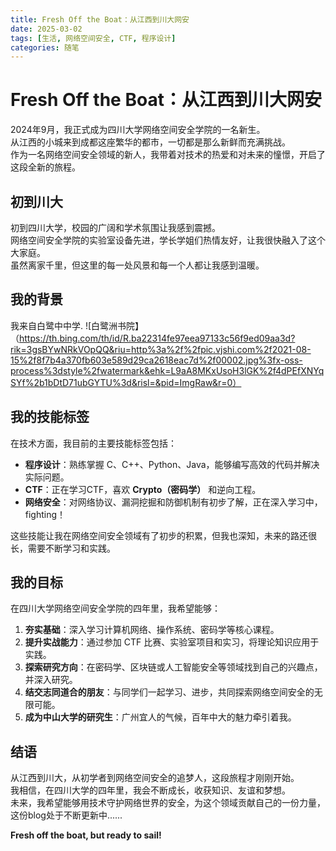 ```yaml
---
title: Fresh Off the Boat：从江西到川大网安
date: 2025-03-02
tags: [生活, 网络空间安全, CTF, 程序设计]
categories: 随笔
---
```


# Fresh Off the Boat：从江西到川大网安

2024年9月，我正式成为四川大学网络空间安全学院的一名新生。  
从江西的小城来到成都这座繁华的都市，一切都是那么新鲜而充满挑战。  
作为一名网络空间安全领域的新人，我带着对技术的热爱和对未来的憧憬，开启了这段全新的旅程。

## 初到川大

初到四川大学，校园的广阔和学术氛围让我感到震撼。  
网络空间安全学院的实验室设备先进，学长学姐们热情友好，让我很快融入了这个大家庭。  
虽然离家千里，但这里的每一处风景和每一个人都让我感到温暖。

## 我的背景

我来自白鹭中中学.
![白鹭洲书院】（https://th.bing.com/th/id/R.ba22314fe97eea97133c56f9ed09aa3d?rik=3gsBYwNRkVOpQQ&riu=http%3a%2f%2fpic.vjshi.com%2f2021-08-15%2f8f7b4a370fb603e589d29ca2618eac7d%2f00002.jpg%3fx-oss-process%3dstyle%2fwatermark&ehk=L9aA8MKxUsoH3lGK%2f4dPEfXNYqSYf%2b1bDtD71ubGYTU%3d&risl=&pid=ImgRaw&r=0）

## 我的技能标签

在技术方面，我目前的主要技能标签包括：  
- **程序设计**：熟练掌握 C、C++、Python、Java，能够编写高效的代码并解决实际问题。  
- **CTF**：正在学习CTF，喜欢 **Crypto（密码学）** 和逆向工程。  
- **网络安全**：对网络协议、漏洞挖掘和防御机制有初步了解，正在深入学习中，fighting！  

这些技能让我在网络空间安全领域有了初步的积累，但我也深知，未来的路还很长，需要不断学习和实践。

## 我的目标

在四川大学网络空间安全学院的四年里，我希望能够：  
1. **夯实基础**：深入学习计算机网络、操作系统、密码学等核心课程。  
2. **提升实战能力**：通过参加 CTF 比赛、实验室项目和实习，将理论知识应用于实践。  
3. **探索研究方向**：在密码学、区块链或人工智能安全等领域找到自己的兴趣点，并深入研究。  
4. **结交志同道合的朋友**：与同学们一起学习、进步，共同探索网络空间安全的无限可能。
5. **成为中山大学的研究生**：广州宜人的气候，百年中大的魅力牵引着我。

## 结语

从江西到川大，从初学者到网络空间安全的追梦人，这段旅程才刚刚开始。  
我相信，在四川大学的四年里，我会不断成长，收获知识、友谊和梦想。  
未来，我希望能够用技术守护网络世界的安全，为这个领域贡献自己的一份力量，这份blog处于不断更新中......

**Fresh off the boat, but ready to sail!**
